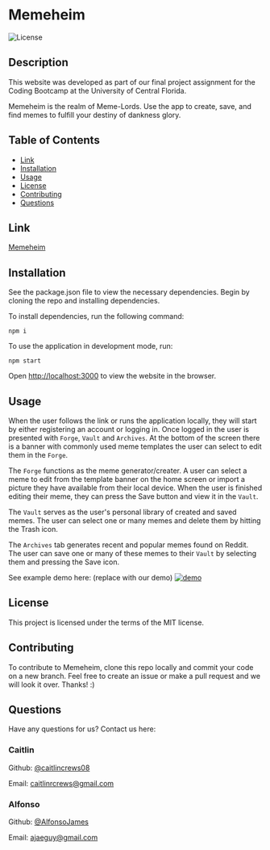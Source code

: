 # Memeheim 

![License](https://img.shields.io/badge/License-MIT-blue.svg)

## Description
This website was developed as part of our final project assignment for the Coding Bootcamp at the University of Central Florida.

Memeheim is the realm of Meme-Lords. Use the app to create, save, and find memes to fulfill your destiny of dankness glory.


## Table of Contents
* [Link](#link)
* [Installation](#installation)
* [Usage](#usage)
* [License](#license)
* [Contributing](#contributing)
* [Questions](#questions)


## Link
[Memeheim](https://memeheim.herokuapp.com/)


## Installation
See the package.json file to view the necessary dependencies. Begin by cloning the repo and installing dependencies.

To install dependencies, run the following command:

```
npm i
```

To use the application in development mode, run:

```
npm start
```
Open [http://localhost:3000](http://localhost:3000) to view the website in the browser.

## Usage
When the user follows the link or runs the application locally, they will start by either registering an account or logging in. Once logged in the user is presented with `Forge`, `Vault` and `Archives`. At the bottom of the screen there is a banner with commonly used meme templates the user can select to edit them in the `Forge`.

The `Forge` functions as the meme generator/creater. A user can select a meme to edit from the template banner on the home screen or import a picture they have available from their local device. When the user is finished editing their meme, they can press the Save button and view it in the `Vault`.

The `Vault` serves as the user's personal library of created and saved memes. The user can select one or many memes and delete them by hitting the Trash icon.

The `Archives` tab generates recent and popular memes found on Reddit. The user can save one or many of these memes to their `Vault` by selecting them and pressing the Save icon.

See example demo here:
(replace with our demo)
[![demo](./Example/demo_screenshot.png)](https://drive.google.com/file/d/1mA7AaFfEN8Kuvdk0dZw7KnBb0IRRoE-k/view?usp=sharing)


## License
This project is licensed under the terms of the MIT license.


## Contributing
To contribute to Memeheim, clone this repo locally and commit your code on a new branch. Feel free to create an issue or make a pull request and we will look it over. Thanks! :)


## Questions
Have any questions for us? Contact us here:

### Caitlin
Github: [@caitlincrews08](https://github.com/caitlincrews08)

Email: caitlinrcrews@gmail.com

### Alfonso
Github: [@AlfonsoJames](https://github.com/AlfonsoJames)

Email: ajaeguy@gmail.com